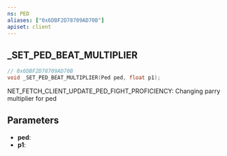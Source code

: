 ```yaml
---
ns: PED
aliases: ["0x6DBF2D78709AD70B"]
apiset: client
---
```

## _SET_PED_BEAT_MULTIPLIER

```c
// 0x6DBF2D78709AD70B
void _SET_PED_BEAT_MULTIPLIER(Ped ped, float p1);
```

NET_FETCH_CLIENT_UPDATE_PED_FIGHT_PROFICIENCY: Changing parry multiplier for ped

## Parameters
* **ped**:
* **p1**: